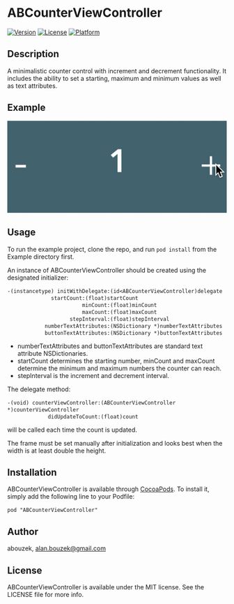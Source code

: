 # ABCounterViewController

[![Version](https://img.shields.io/cocoapods/v/ABCounterViewController.svg?style=flat)](http://cocoadocs.org/docsets/ABCounterViewController)
[![License](https://img.shields.io/cocoapods/l/ABCounterViewController.svg?style=flat)](http://cocoadocs.org/docsets/ABCounterViewController)
[![Platform](https://img.shields.io/cocoapods/p/ABCounterViewController.svg?style=flat)](http://cocoadocs.org/docsets/ABCounterViewController)

## Description

A minimalistic counter control with increment and decrement functionality. It includes the ability to set a starting, maximum and minimum values as well as text attributes.

## Example

![alt tag](https://www.github.com/abouzek/ABCounterViewController/raw/master/example.gif)

## Usage

To run the example project, clone the repo, and run `pod install` from the Example directory first.

An instance of ABCounterViewController should be created using the designated initializer:
	
    -(instancetype) initWithDelegate:(id<ABCounterViewController)delegate
    			  startCount:(float)startCount
                            minCount:(float)minCount
                            maxCount:(float)maxCount
                        stepInterval:(float)stepInterval
                numberTextAttributes:(NSDictionary *)numberTextAttributes
                buttonTextAttributes:(NSDictionary *)buttonTextAttributes

* numberTextAttributes and buttonTextAttributes are standard text attribute NSDictionaries.
* startCount determines the starting number, minCount and maxCount determine the minimum and maximum numbers the counter can reach.
* stepInterval is the increment and decrement interval.

The delegate method:

	-(void) counterViewController:(ABCounterViewController *)counterViewController
		         didUpdateToCount:(float)count

will be called each time the count is updated.

The frame must be set manually after initialization and looks best when the width is at least double the height.

## Installation

ABCounterViewController is available through [CocoaPods](http://cocoapods.org). To install
it, simply add the following line to your Podfile:

    pod "ABCounterViewController"

## Author

abouzek, alan.bouzek@gmail.com

## License

ABCounterViewController is available under the MIT license. See the LICENSE file for more info.

